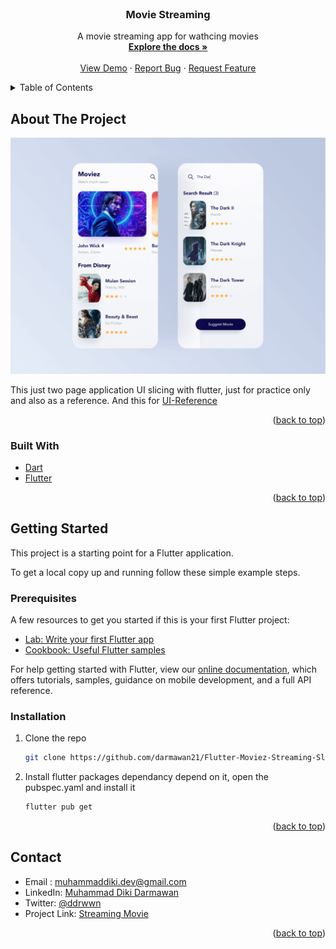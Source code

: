 <!-- PROJECT LOGO -->
<br />
<div align="center">

<h3 align="center">Movie Streaming</h3>

  <p align="center">
    A movie streaming app for wathcing movies
    <br />
    <a href="https://github.com/darmawan21/Flutter-Moviez-Streaming-Slicing"><strong>Explore the docs »</strong></a>
    <br />
    <br />
    <a href="https://Flutter-Moviez-Streaming-Slicing.id/">View Demo</a>
    ·
    <a href="https://github.com/darmawan21/Flutter-Moviez-Streaming-Slicing/issues">Report Bug</a>
    ·
    <a href="https://github.com/darmawan21/Flutter-Moviez-Streaming-Slicing/issues">Request Feature</a>
  </p>
</div>

<!-- TABLE OF CONTENTS -->
<details>
  <summary>Table of Contents</summary>
  <ol>
    <li>
      <a href="#about-the-project">About The Project</a>
      <ul>
        <li><a href="#built-with">Built With</a></li>
      </ul>
    </li>
    <li>
      <a href="#getting-started">Getting Started</a>
      <ul>
        <li><a href="#prerequisites">Prerequisites</a></li>
        <li><a href="#installation">Installation</a></li>
      </ul>
    </li>
    <li><a href="#contact">Contact</a></li>
  </ol>
</details>

<!-- ABOUT THE PROJECT -->

## About The Project

![flutter-chatty](https://github.com/darmawan21/Flutter-Moviez-Streaming-Slicing/blob/main/assets/Screenshot.png)

This just two page application UI slicing with flutter, just for practice only and also as a reference.
And this for [UI-Reference](https://shaynakit.com/details/moviez-streaming)

<p align="right">(<a href="#top">back to top</a>)</p>

### Built With

- [Dart](https://dart.dev/)
- [Flutter](https://flutter.dev/)

<p align="right">(<a href="#top">back to top</a>)</p>

<!-- GETTING STARTED -->

## Getting Started

This project is a starting point for a Flutter application.

To get a local copy up and running follow these simple example steps.

### Prerequisites

A few resources to get you started if this is your first Flutter project:

- [Lab: Write your first Flutter app](https://flutter.dev/docs/get-started/codelab)
- [Cookbook: Useful Flutter samples](https://flutter.dev/docs/cookbook)

For help getting started with Flutter, view our
[online documentation](https://flutter.dev/docs), which offers tutorials,
samples, guidance on mobile development, and a full API reference.

### Installation

1. Clone the repo
   ```sh
   git clone https://github.com/darmawan21/Flutter-Moviez-Streaming-Slicing.git
   ```
2. Install flutter packages dependancy depend on it, open the pubspec.yaml and install it
   ```sh
   flutter pub get
   ```

<p align="right">(<a href="#top">back to top</a>)</p>

<!-- CONTACT -->

## Contact

- Email : [muhammaddiki.dev@gmail.com](mailto:muhammaddiki.dev@gmail.com)
- LinkedIn: [Muhammad Diki Darmawan](https://www.linkedin.com/in/muhammad-diki-darmawan)
- Twitter: [@ddrwwn](https://twitter.com/ddrwwn)
- Project Link: [Streaming Movie](https://github.com/darmawan21/Flutter-Moviez-Streaming-Slicing)

<p align="right">(<a href="#top">back to top</a>)</p>
